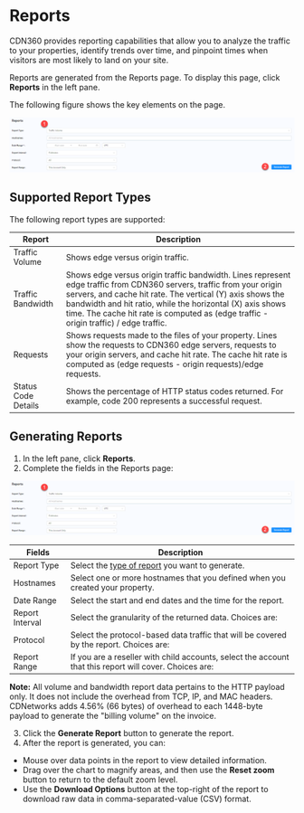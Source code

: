 # Reports

CDN360 provides reporting capabilities that allow you to analyze the traffic to your properties, identify trends over time, and pinpoint times when visitors are most likely to land on your site.

Reports are generated from the Reports page. To display this page, click **Reports** in the left pane.

The following figure shows the key elements on the page.

![null](<../resources/images/Report Page.png>)

## Supported Report Types

The following report types are supported:

| **Report** | **Description** |
| ---------- | --------------- |
| Traffic Volume | Shows edge versus origin traffic. |
| Traffic Bandwidth | Shows edge versus origin traffic bandwidth. Lines represent edge traffic from CDN360 servers, traffic from your origin servers, and cache hit rate. The vertical (Y) axis shows the bandwidth and hit ratio, while the horizontal (X) axis shows time. The cache hit rate is computed as (edge traffic - origin traffic) / edge traffic. |
| Requests | Shows requests made to the files of your property. Lines show the requests to CDN360 edge servers, requests to your origin servers, and cache hit rate. The cache hit rate is computed as (edge requests - origin requests)/edge requests. |
| Status Code Details | Shows the percentage of HTTP status codes returned. For example, code 200 represents a successful request. |

## Generating Reports

1. In the left pane, click **Reports**. 
2. Complete the fields in the Reports page:

![null](<../resources/images/Report Page.png>)

| **Fields**                                                                                              | **Description**                                                                                         |
| ------------------------------------------------------------------------------------------------------- | ------------------------------------------------------------------------------------------------------- |
| Report Type                                                                                             | Select the [type of report](<Understanding Report Types.htm>) you want to generate.                     |
| Hostnames                                                                                               | Select one or more hostnames that you defined when you created your property.                           |
| Date Range                                                                                              | Select the start and end dates and the time for the report.                                             |
| Report Interval                                                                                         | Select the granularity of the returned data. Choices are:                                               |
| Protocol                                                                                                | Select the protocol-based data traffic that will be covered by the report. Choices are:                 |
| Report Range                                                                                            | If you are a reseller with child accounts, select the account that this report will cover. Choices are: |

**Note:** All volume and bandwidth report data pertains to the HTTP payload only. It does not include the overhead from TCP, IP, and MAC headers. CDNetworks adds 4.56% (66 bytes) of overhead to each 1448-byte payload to generate the "billing volume" on the invoice.

3. Click the **Generate Report** button to generate the report.
4. After the report is generated, you can:

- Mouse over data points in the report to view detailed information.
- Drag over the chart to magnify areas, and then use the **Reset zoom** button to return to the default zoom level.
- Use the **Download Options** button at the top-right of the report to download raw data in comma-separated-value (CSV) format.

<!-- -->

<!--?xml version="1.0" encoding="utf-8"?-->

<link href="../resources/TableStyles/Rows.css" rel="stylesheet" madcap:stylesheettype="table">

